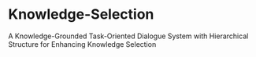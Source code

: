 # Knowledge-Selection
A Knowledge-Grounded Task-Oriented Dialogue System with Hierarchical Structure for Enhancing Knowledge Selection
